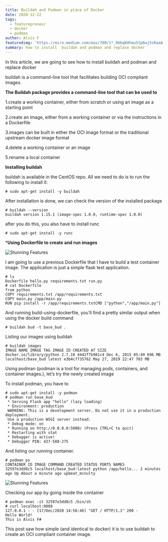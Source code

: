 ```yaml
---
title: Buildah and Podman in place of Docker
date: 2020-12-22
tags: 
  - featurepreneur
  - docker
  - podman
author: Alvis F
featuredimg: 'https://miro.medium.com/max/700/1*_0UbqKHhmuStp6wj5sRaaA.png'
summary: how to install  buildah and podman and replace docker
---
```


In this article, we are going to see how to install buildah and podman and replace docker

buildah is a command-line tool that facilitates building OCI compliant images.

**The Buildah package provides a command-line tool that can be used to**

1.create a working container,   either from scratch or using an 
image as a starting point

2.create an image, either from a working container or via the instructions in a Dockerfile

3.images can be built in either the OCI image format or the traditional upstream docker image format

4.delete a working container or an image

5.rename a local container

**Installing buildah**

buildah is available in the CentOS repo. All we need to do is to run the following to install it:

```
# sudo apt-get install -y buildah
```

After installation is done, we can check the version of the installed package

```
# buildah --version
buildah version 1.15.1 (image-spec 1.0.0, runtime-spec 1.0.0)
```
after you do this, you also have to install runc

```
# sudo apt-get install -y runc
```
***Using Dockerfile to create and run images**

![Stunning Features](https://miro.medium.com/max/500/1*pbHLjdaeeflTR7Ksmdi9rQ.png)

I am going to use a previous Dockerfile that I have to build a test container image. The application is just a simple flask test application.

```
# ls
Dockerfile hello.py requirements.txt run.py
# cat Dockerfile
from python
COPY requirements.txt /app/requirements.txt
COPY main.py /app/main.py
RUN pip install -r /app/requirements.txtCMD ["python","/app/main.py"]
```

And running build-using-dockerfile, you’ll find a pretty similar output when using the docker build command

```
# buildah bud -t base_bud .
```

Listing our images using buildah

```
# buildah images
IMAGE NAME IMAGE TAG IMAGE ID CREATED AT SIZE
docker.io/library/python 2.7.10 4442f7b981c4 Dec 6, 2015 05:49 696 MB
localhost/base_bud latest e3b4c7735762 May 27, 2019 22:47 703 MB
```
Using podman (podman is a tool for managing pods, containers, and container images.), let’s try the newly created image

To install podman, you have to

```
# sudo apt-get install -y podman
# podman run base_bud
 * Serving Flask app "hello" (lazy loading)
 * Environment: production
 WARNING: This is a development server. Do not use it in a production deployment.
 Use a production WSGI server instead.
 * Debug mode: on
 * Running on http://0.0.0.0:5000/ (Press CTRL+C to quit)
 * Restarting with stat
 * Debugger is active!
 * Debugger PIN: 437-588-275
```
And listing our running container.

```
# podman ps
CONTAINER ID IMAGE COMMAND CREATED STATUS PORTS NAMES
32597e3dd8c5 localhost/base_bud:latest python /app/hello... 2 minutes ago Up About a minute ago upbeat_mcnulty
```
![Stunning Features](https://miro.medium.com/max/700/1*WWl5sQISv1zWYFBVbtLa0Q.png)

Checking our app by going inside the container

```
# podman exec -it 32597e3dd8c5 /bin/sh
# curl localhost:8080
127.0.0.1 - - [17/Dec/2020 14:56:46] "GET / HTTP/1.1" 200 -
Hello World!
This is Alvis F#
```
This post saw how simple (and identical to docker) it is to use buildah to create an OCI compliant container image.

